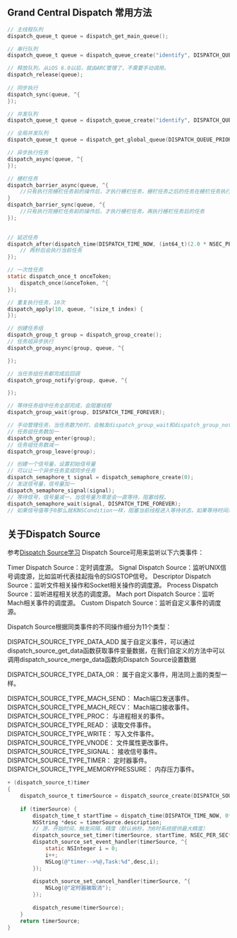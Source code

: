 ## Grand Central Dispatch 常用方法

```objective-c
// 主线程队列
dispatch_queue_t queue = dispatch_get_main_queue();

// 串行队列
dispatch_queue_t queue = dispatch_queue_create("identify", DISPATCH_QUEUE_SERIAL);

// 释放队列，从iOS 6.0以后，就由ARC管理了，不需要手动调用。
dispatch_release(queue);
    
// 同步执行
dispatch_sync(queue, ^{
});

// 并发队列
dispatch_queue_t queue = dispatch_queue_create("identify", DISPATCH_QUEUE_CONCURRENT);

// 全局并发队列
dispatch_queue_t queue = dispatch_get_global_queue(DISPATCH_QUEUE_PRIORITY_DEFAULT, 0);

// 异步执行任务
dispatch_async(queue, ^{
});

// 栅栏任务
dispatch_barrier_async(queue, ^{
    //只有执行完栅栏任务前的操作后，才执行栅栏任务，栅栏任务之后的任务在栅栏任务执行后执行，无需等待栅栏任务完成。
}
dispatch_barrier_sync(queue, ^{
    //只有执行完栅栏任务前的操作后，才执行栅栏任务，再执行栅栏任务后的任务
});

                       
// 延迟任务
dispatch_after(dispatch_time(DISPATCH_TIME_NOW, (int64_t)(2.0 * NSEC_PER_SEC)), dispatch_get_main_queue(), ^{
    // 两秒后会执行当前任务
});

// 一次性任务
static dispatch_once_t onceToken;
    dispatch_once(&onceToken, ^{
});

// 重复执行任务，10次
dispatch_apply(10, queue, ^(size_t index) {
});

// 创建任务组
dispatch_group_t group = dispatch_group_create();
// 任务组异步执行
dispatch_group_async(group, queue, ^{

});

// 当任务组任务都完成后回调
dispatch_group_notify(group, queue, ^{

});

// 等待任务组中任务全部完成，会阻塞线程
dispatch_group_wait(group, DISPATCH_TIME_FOREVER);

// 手动管理任务，当任务数为0时，会触发dispatch_group_wait和dispatch_group_notify，需要成对使用
// 任务组任务数加一
dispatch_group_enter(group);
// 任务组任务数减一
dispatch_group_leave(group);

// 创建一个信号量，设置初始信号量
// 可以让一个异步任务变成同步任务
dispatch_semaphore_t signal = dispatch_semaphore_create(0);
// 发送信号量，信号量加一
dispatch_semaphore_signal(signal);
// 等待信号，信号量减一，当信号量为零是会一直等待，阻塞线程。
dispatch_semaphore_wait(signal, DISPATCH_TIME_FOREVER);
// 如果信号值等于0那么就和NSCondition一样，阻塞当前线程进入等待状态，如果等待时间未超过timeout并且dispatch_semaphore_signal释放了了一个信号值，那么就会消耗掉一个信号值并且向下执行。如果期间一直不能获得信号量并且超过超时时间，那么就会自动执行后续语句。

```
## 关于Dispatch Source
参考[Dispatch Source学习](https://www.jianshu.com/p/aeae7b73aee2)
Dispatch Source可用来监听以下六类事件：

Timer Dispatch Source：定时调度源。
Signal Dispatch Source：监听UNIX信号调度源，比如监听代表挂起指令的SIGSTOP信号。
Descriptor Dispatch Source：监听文件相关操作和Socket相关操作的调度源。
Process Dispatch Source：监听进程相关状态的调度源。
Mach port Dispatch Source：监听Mach相关事件的调度源。
Custom Dispatch Source：监听自定义事件的调度源。

Dispatch Source根据同类事件的不同操作细分为11个类型：

DISPATCH_SOURCE_TYPE_DATA_ADD
属于自定义事件，可以通过dispatch_source_get_data函数获取事件变量数据，在我们自定义的方法中可以调用dispatch_source_merge_data函数向Dispatch Source设置数据

DISPATCH_SOURCE_TYPE_DATA_OR：
属于自定义事件，用法同上面的类型一样。

DISPATCH_SOURCE_TYPE_MACH_SEND：
Mach端口发送事件。
DISPATCH_SOURCE_TYPE_MACH_RECV：
Mach端口接收事件。
DISPATCH_SOURCE_TYPE_PROC：
与进程相关的事件。
DISPATCH_SOURCE_TYPE_READ：
读取文件事件。
DISPATCH_SOURCE_TYPE_WRITE：
写入文件事件。
DISPATCH_SOURCE_TYPE_VNODE：
文件属性更改事件。
DISPATCH_SOURCE_TYPE_SIGNAL：
接收信号事件。
DISPATCH_SOURCE_TYPE_TIMER：
定时器事件。
DISPATCH_SOURCE_TYPE_MEMORYPRESSURE：
内存压力事件。

```objective-c
+ (dispatch_source_t)timer
{
    dispatch_source_t timerSource = dispatch_source_create(DISPATCH_SOURCE_TYPE_TIMER, 0, 0, dispatch_get_global_queue(DISPATCH_QUEUE_PRIORITY_DEFAULT, 0));
    
    if (timerSource) {
        dispatch_time_t startTime = dispatch_time(DISPATCH_TIME_NOW, 0*NSEC_PER_SEC);
        NSString *desc = timerSource.description;
        // 源，开始时间，触发间隔，精度（默认纳秒，为0时系统提供最大精度）
        dispatch_source_set_timer(timerSource, startTime, NSEC_PER_SEC*1, 0);
        dispatch_source_set_event_handler(timerSource, ^{
            static NSInteger i = 0;
            i++;
            NSLog(@"timer-->%@,Task:%d",desc,i);
        });
        
        dispatch_source_set_cancel_handler(timerSource, ^{
            NSLog(@"定时器被取消");
        });
        
        dispatch_resume(timerSource);
    }
    return timerSource;
}

```





